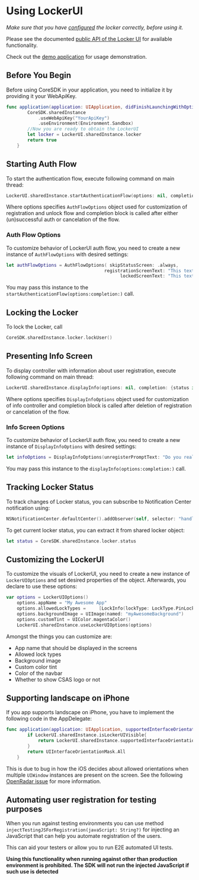 # Using LockerUI

_Make sure that you have [configured](./configuration.md) the locker correctly, before using it._

Please see the documented [public API of the Locker UI](../LockerUI/LockerUIApi.swift) for available functionality.

Check out the [demo application](https://github.com/Ceskasporitelna/csas-sdk-demo-ios) for usage demonstration.

## Before You Begin

Before using CoreSDK in your application, you need to initialize it by providing it your WebApiKey.

```swift
func application(application: UIApplication, didFinishLaunchingWithOptions launchOptions: [NSObject: AnyObject]?) -> Bool {
        CoreSDK.sharedInstance
            .useWebApiKey("YourApiKey")
            .useEnvironment(Environment.Sandbox)
        //Now you are ready to obtain the LockerUI
        let locker = LockerUI.sharedInstance.locker
        return true
    }
```

## Starting Auth Flow

To start the authentication flow, execute following command on main thread:

```swift
LockerUI.sharedInstance.startAuthenticationFlow(options: nil, completion: {status in})
```

Where options specifies `AuthFlowOptions` object used for customization of registration and unlock flow and completion block is called after either (un)successful auth or cancelation of the flow.

### Auth Flow Options

To customize behavior of LockerUI auth flow, you need to create a new instance of `AuthFlowOptions` with desired settings:

```swift
let authFlowOptions = AuthFlowOptions( skipStatusScreen: .always,
                                     registrationScreenText: "This text is displayed on registration screen",
                                           lockedScreenText: "This text is displayed on locked screen" )
```

You may pass this instance to the `startAuthenticationFlow(options:completion:)` call.

## Locking the Locker

To lock the Locker, call

```swift
CoreSDK.sharedInstance.locker.lockUser()
```

## Presenting Info Screen

To display controller with information about user registration, execute following command on main thread:

```swift
LockerUI.sharedInstance.displayInfo(options: nil, completion: {status in})
```

Where options specifies `DisplayInfoOptions` object used for customization of info controller and completion block is called after deletion of registration or cancelation of the flow.

### Info Screen Options

To customize behavior of LockerUI auth flow, you need to create a new instance of `DisplayInfoOptions` with desired settings:

```swift
let infoOptions = DisplayInfoOptions(unregisterPromptText: "Do you really want to cancel your registration? Application settings will be erased and to use the application futher you need to re-register.")
```

You may pass this instance to the `displayInfo(options:completion:)` call.

## Tracking Locker Status

To track changes of Locker status, you can subscribe to Notification Center notification using:

```swift
NSNotificationCenter.defaultCenter().addObserver(self, selector: "handleLockerNotifications:", name: Locker.UserStateChangedNotification, object: nil)
```

To get current locker status, you can extract it from shared locker object:

```swift
let status = CoreSDK.sharedInstance.locker.status
```

## Customizing the LockerUI

To customize the visuals of LockerUI, you need to create a new instance of `LockerUIOptions` and set desired properties of the object. Afterwards, you declare to use these options:

```swift
var options = LockerUIOptions()
    options.appName = "My Awesome App"
    options.allowedLockTypes =     [LockInfo(lockType: LockType.PinLock ), LockInfo(lockType: LockType.GestureLock), LockInfo(lockType: LockType.FingerprintLock), LockInfo(lockType: LockType.NoLock)]
    options.backgroundImage = UIImage(named: "myAwesomeBackground")
    options.customTint = UIColor.magentaColor()
    LockerUI.sharedInstance.useLockerUIOptions(options)
```

Amongst the things you can customize are:

- App name that should be displayed in the screens
- Allowed lock types
- Background image
- Custom color tint
- Color of the navbar
- Whether to show CSAS logo or not

## Supporting landscape on iPhone

If you app supports landscape on iPhone, you have to implement the following code in the AppDelegate:

```swift
func application(application: UIApplication, supportedInterfaceOrientationsForWindow window: UIWindow?) -> UIInterfaceOrientationMask {
        if LockerUI.sharedInstance.isLockerUIVisible{
            return LockerUI.sharedInstance.supportedInterfaceOrientations
        }
        return UIInterfaceOrientationMask.All
    }
```

This is due to bug in how the iOS decides about allowed orientations when multiple `UIWindow` instances are present on the screen. See the following [OpenRadar issue](http://openradar.appspot.com/19592583) for more information.

## Automating user registration for testing purposes

When you run against testing environments you can use method `injectTestingJSForRegistration(javaScript: String?)` for injecting an JavaScript that can help you automate registration of the users.

This can aid your testers or allow you to run E2E automated UI tests.

**Using this functionality when running against other than production environment is prohibited. The SDK will not run the injected JavaScript if such use is detected**
